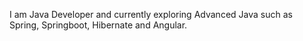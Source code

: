 I am Java Developer and currently exploring Advanced Java such as Spring, Springboot, Hibernate and Angular.


